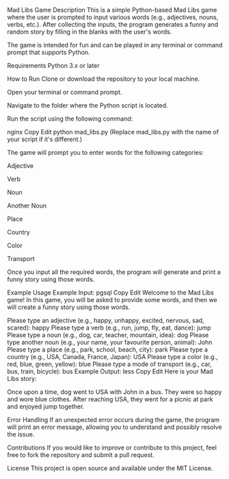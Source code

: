 Mad Libs Game
Description
This is a simple Python-based Mad Libs game where the user is prompted to input various words (e.g., adjectives, nouns, verbs, etc.). After collecting the inputs, the program generates a funny and random story by filling in the blanks with the user's words.

The game is intended for fun and can be played in any terminal or command prompt that supports Python.

Requirements
Python 3.x or later

How to Run
Clone or download the repository to your local machine.

Open your terminal or command prompt.

Navigate to the folder where the Python script is located.

Run the script using the following command:

nginx
Copy
Edit
python mad_libs.py
(Replace mad_libs.py with the name of your script if it's different.)

The game will prompt you to enter words for the following categories:

Adjective

Verb

Noun

Another Noun

Place

Country

Color

Transport

Once you input all the required words, the program will generate and print a funny story using those words.

Example Usage
Example Input:
pgsql
Copy
Edit
Welcome to the Mad Libs game!
In this game, you will be asked to provide some words, and then we will create a funny story using those words.

Please type an adjective (e.g., happy, unhappy, excited, nervous, sad, scared): happy
Please type a verb (e.g., run, jump, fly, eat, dance): jump
Please type a noun (e.g., dog, car, teacher, mountain, idea): dog
Please type another noun (e.g., your name, your favourite person, animal): John
Please type a place (e.g., park, school, beach, city): park
Please type a country (e.g., USA, Canada, France, Japan): USA
Please type a color (e.g., red, blue, green, yellow): blue
Please type a mode of transport (e.g., car, bus, train, bicycle): bus
Example Output:
less
Copy
Edit
Here is your Mad Libs story:

Once upon a time, dog went to USA with John in a bus.
They were so happy and wore blue clothes. After reaching USA, 
they went for a picnic at park and enjoyed jump together.

Error Handling
If an unexpected error occurs during the game, the program will print an error message, allowing you to understand and possibly resolve the issue.

Contributions
If you would like to improve or contribute to this project, feel free to fork the repository and submit a pull request.

License
This project is open source and available under the MIT License.